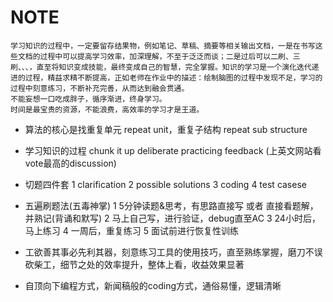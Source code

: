 # NOTE
```
学习知识的过程中，一定要留存结果物，例如笔记、草稿、摘要等相关输出文档，一是在书写这些文档的过程中可以提高学习效率，加深理解，不至于泛泛而谈；二是过后可以二刷、三刷、、、，直至将知识变成技能，最终变成自己的智慧，完全掌握。知识的学习是一个演化迭代递进的过程，精益求精不断提高，正如老师在作业中的描述：绘制脑图的过程中发现不足，学习的过程中刻意练习，不断补充完善，从而达到融会贯通。
不能妄想一口吃成胖子，循序渐进，终身学习。
时间是最宝贵的资源，不能浪费，高效率的学习才是王道。
```

- 算法的核心是找重复单元 repeat unit，重复子结构 repeat sub structure

- 学习知识的过程
  chunk it up
  deliberate practicing
  feedback (上英文网站看vote最高的discussion)

- 切题四件套
  1 clarification
  2 possible solutions
  3 coding
  4 test casese 

- 五遍刷题法(五毒神掌)
  1 5分钟读题&思考，有思路直接写 或者 直接看题解，并熟记(背诵和默写)
  2 马上自己写，进行验证，debug直至AC
  3 24小时后，马上练习
  4 一周后，重复练习
  5 面试前进行恢复性训练

- 工欲善其事必先利其器，刻意练习工具的使用技巧，直至熟练掌握，磨刀不误砍柴工，细节之处的效率提升，整体上看，收益效果显著
- 自顶向下编程方式，新闻稿般的coding方式，通俗易懂，逻辑清晰
